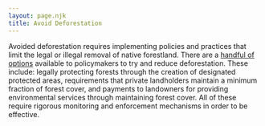 ```yaml
---
layout: page.njk
title: Avoid Deforestation
---
```


Avoided deforestation requires implementing policies and practices that limit the legal or illegal removal of native forestland. There are a [handful of options](http://www.ipcc.ch/publications_and_data/ar4/wg3/en/ch9s9-6-1.html) available to policymakers to try and reduce deforestation. These include: legally protecting forests through the creation of designated protected areas, requirements that private landholders maintain a minimum fraction of forest cover, and payments to landowners for providing environmental services through maintaining forest cover. All of these require rigorous monitoring and enforcement mechanisms in order to be effective.
